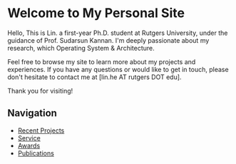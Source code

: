 # Welcome to My Personal Site

Hello, This is Lin. a first-year Ph.D. student at Rutgers University, under the guidance of Prof. Sudarsun Kannan. 
I'm deeply passionate about my research, which Operating System & Architecture.

Feel free to browse my site to learn more about my projects and experiences. If you have any questions or would like to get in touch, please don't hesitate to contact me at [lin.he AT rutgers DOT edu].

Thank you for visiting!

## Navigation

- [Recent Projects](./4-recent-projects/)
- [Service](./5-service/)
- [Awards](./2-awards/)
- [Publications](./3-publications/)
